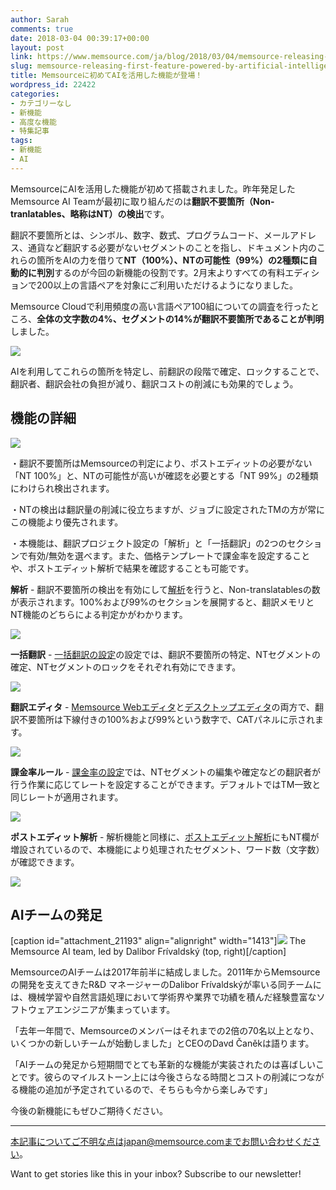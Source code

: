 ```yaml
---
author: Sarah
comments: true
date: 2018-03-04 00:39:17+00:00
layout: post
link: https://www.memsource.com/ja/blog/2018/03/04/memsource-releasing-first-feature-powered-by-artificial-intelligence-jp/
slug: memsource-releasing-first-feature-powered-by-artificial-intelligence-jp
title: Memsourceに初めてAIを活用した機能が登場！
wordpress_id: 22422
categories:
- カテゴリーなし
- 新機能
- 高度な機能
- 特集記事
tags:
- 新機能
- AI
---
```






MemsourceにAIを活用した機能が初めて搭載されました。昨年発足したMemsource AI Teamが最初に取り組んだのは**翻訳不要箇所（Non-tranlatables、略称はNT）の検出**です。





翻訳不要箇所とは、シンボル、数字、数式、プログラムコード、メールアドレス、通貨など翻訳する必要がないセグメントのことを指し、ドキュメント内のこれらの箇所をAIの力を借りて**NT（100%）、NTの可能性（99%）の2種類に自動的に判別**するのが今回の新機能の役割です。2月末よりすべての有料エディションで200以上の言語ペアを対象にご利用いただけるようになりました。



<!-- more -->



Memsource Cloudで利用頻度の高い言語ペア100組についての調査を行ったところ、**全体の文字数の4%、セグメントの14%が翻訳不要箇所であることが判明**しました。



[![](https://www.memsource.com/wp-content/uploads/2018/01/Non-translatable-pie-graph.png)](https://www.memsource.com/wp-content/uploads/2018/01/Non-translatable-pie-graph.png)



AIを利用してこれらの箇所を特定し、前翻訳の段階で確定、ロックすることで、翻訳者、翻訳会社の負担が減り、翻訳コストの削減にも効果的でしょう。




## 機能の詳細


[![](https://www.memsource.com/wp-content/uploads/2018/01/AI-Non-translatables-Workbench-numbers.png)](https://www.memsource.com/wp-content/uploads/2018/01/AI-Non-translatables-Workbench-numbers.png)



・翻訳不要箇所はMemsourceの判定により、ポストエディットの必要がない「NT 100%」と、NTの可能性が高いが確認を必要とする「NT 99%」の2種類にわけられ検出されます。





・NTの検出は翻訳量の削減に役立ちますが、ジョブに設定されたTMの方が常にこの機能より優先されます。





・本機能は、翻訳プロジェクト設定の「解析」と「一括翻訳」の2つのセクションで有効/無効を選べます。また、価格テンプレートで課金率を設定することや、ポストエディット解析で結果を確認することも可能です。





**解析** - 翻訳不要箇所の検出を有効にして[解析](https://wiki.memsource.com/wiki/Memsource_Cloud_User_Manual#Analyze)を行うと、Non-translatablesの数が表示されます。100%および99%のセクションを展開すると、翻訳メモリとNT機能のどちらによる判定かがわかります。



[![](https://www.memsource.com/wp-content/uploads/2018/01/AI-NTs_Default_Analysis.png)](https://www.memsource.com/wp-content/uploads/2018/01/AI-NTs_Default_Analysis.png)



**一括翻訳** - [一括翻訳の設定](https://wiki.memsource.com/wiki/Memsource_Cloud_User_Manual#Pre-translate)の設定では、翻訳不要箇所の特定、NTセグメントの確定、NTセグメントのロックをそれぞれ有効にできます。



[![](https://www.memsource.com/wp-content/uploads/2018/01/AI-NTs_PreTranslate_Settings-e1517299371288.png)](https://www.memsource.com/wp-content/uploads/2018/01/AI-NTs_PreTranslate_Settings-e1517299371288.png)



**翻訳エディタ** - [Memsource Webエディタ](https://wiki.memsource.com/wiki/Memsource_Web_Editor_User_Manual#CAT_Pane)と[デスクトップエディタ](https://www.memsource.com/download/)の両方で、翻訳不要箇所は下線付きの100%および99%という数字で、CATパネルに示されます。



[![](https://www.memsource.com/wp-content/uploads/2018/01/AI-Non-translatables-Workbench.png)](https://www.memsource.com/wp-content/uploads/2018/01/AI-Non-translatables-Workbench.png)



**課金率ルール** - [課金率の設定](https://wiki.memsource.com/wiki/Translation_Discount_Scheme)では、NTセグメントの編集や確定などの翻訳者が行う作業に応じてレートを設定することができます。デフォルトではTM一致と同じレートが適用されます。



[![](https://www.memsource.com/wp-content/uploads/2018/03/Net-rate-schemes-NTs.png)](https://www.memsource.com/wp-content/uploads/2018/03/Net-rate-schemes-NTs.png)



**ポストエディット解析** - 解析機能と同様に、[ポストエディット解析](https://wiki.memsource.com/wiki/Post-editing_Analysis)にもNT欄が増設されているので、本機能により処理されたセグメント、ワード数（文字数）が確認できます。



[![](https://www.memsource.com/wp-content/uploads/2018/01/AI-NTs_Post-Editing_analysis.png)](https://www.memsource.com/wp-content/uploads/2018/01/AI-NTs_Post-Editing_analysis.png)


## AIチームの発足


[caption id="attachment_21193" align="alignright" width="1413"][![](https://www.memsource.com/wp-content/uploads/2018/01/AI-Team.jpg)](https://www.memsource.com/wp-content/uploads/2018/01/AI-Team.jpg) The Memsource AI team, led by Dalibor Frívaldský (top, right)[/caption]



MemsourceのAIチームは2017年前半に結成しました。2011年からMemsourceの開発を支えてきたR&D マネージャーのDalibor Frívaldskýが率いる同チームには、機械学習や自然言語処理において学術界や業界で功績を積んだ経験豊富なソフトウェアエンジニアが集まっています。





「去年一年間で、Memsourceのメンバーはそれまでの2倍の70名以上となり、いくつかの新しいチームが始動しました」とCEOのDavd Čaněkは語ります。





「AIチームの発足から短期間でとても革新的な機能が実装されたのは喜ばしいことです。彼らのマイルストーン上には今後さらなる時間とコストの削減につながる機能の追加が予定されているので、そちらも今から楽しみです」





今後の新機能にもぜひご期待ください。



---



本記事についてご不明な点はjapan@memsource.comまでお問い合わせください。














Want to get stories like this in your inbox? Subscribe to our newsletter!












